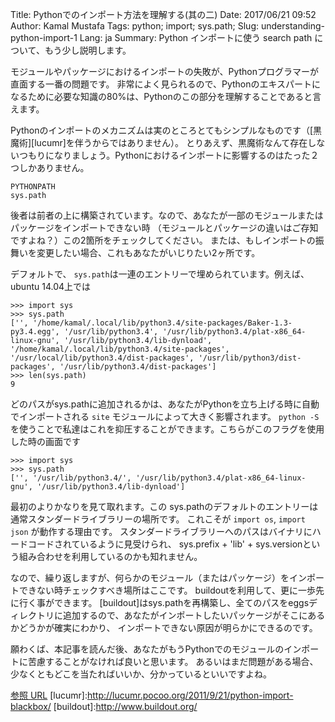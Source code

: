 Title: Pythonでのインポート方法を理解する(其の二)
Date: 2017/06/21 09:52
Author: Kamal Mustafa
Tags: python; import; sys.path;
Slug: understanding-python-import-1
Lang: ja
Summary: Python インポートに使う search path について、もう少し説明します。

モジュールやパッケージにおけるインポートの失敗が、Pythonプログラマーが直面する一番の問題です。
非常によく見られるので、Pythonのエキスパートになるために必要な知識の80%は、Pythonのこの部分を理解することであると言えます。

Pythonのインポートのメカニズムは実のところとてもシンプルなものです（[黒魔術][lucumr]を伴うからではありません）。
とりあえず、黒魔術なんて存在しないつもりになりましょう。Pythonにおけるインポートに影響するのはたった２つしかありません。


```
PYTHONPATH
sys.path
```

後者は前者の上に構築されています。なので、あなたが一部のモジュールまたはパッケージをインポートできない時
（モジュールとパッケージの違いはご存知ですよね？）この2箇所をチェックしてください。
または、もしインポートの振舞いを変更したい場合、これもあなたがいじりたい2ヶ所です。

デフォルトで、 `sys.path`は一連のエントリーで埋められています。例えば、ubuntu 14.04上では

```
>>> import sys
>>> sys.path
['', '/home/kamal/.local/lib/python3.4/site-packages/Baker-1.3-py3.4.egg', '/usr/lib/python3.4', '/usr/lib/python3.4/plat-x86_64-linux-gnu', '/usr/lib/python3.4/lib-dynload', '/home/kamal/.local/lib/python3.4/site-packages', '/usr/local/lib/python3.4/dist-packages', '/usr/lib/python3/dist-packages', '/usr/lib/python3.4/dist-packages']
>>> len(sys.path)
9
```

どのパスがsys.pathに追加されるかは、あなたがPythonを立ち上げる時に自動でインポートされる `site` モジュールによって大きく影響されます。
`python -S` を使うことで私達はこれを抑圧することができます。こちらがこのフラグを使用した時の画面です

```
>>> import sys
>>> sys.path
['', '/usr/lib/python3.4/', '/usr/lib/python3.4/plat-x86_64-linux-gnu', '/usr/lib/python3.4/lib-dynload']
```

最初のよりかなりを見て取れます。この sys.pathのデフォルトのエントリーは通常スタンダードライブラリーの場所です。
これこそが `import os`, `import json` が動作する理由です。
スタンダードライブラリーへのパスはバイナリにハードコードされているように見受けられ、 sys.prefix + 'lib' + sys.versionという組み合わせを利用しているのかも知れません。

なので、繰り返しますが、何らかのモジュール（またはパッケージ）をインポートできない時チェックすべき場所はここです。 
buildoutを利用して、更に一歩先に行く事ができます。 
[buildout]はsys.pathを再構築し、全てのパスをeggsディレクトリに追加するので、あなたがインポートしたいパッケージがそこにあるかどうかが確実にわかり、
インポートできない原因が明らかにできるのです。

願わくば、本記事を読んだ後、あなたがもうPythonでのモジュールのインポートに苦慮することがなければ良いと思います。
あるいはまだ問題がある場合、少なくともどこを当たればいいか、分かっているといいですよね。

[参照 URL](https://docs.python.org/3/library/sys.html?highlight=sys.path#sys.path)
[lucumr]:http://lucumr.pocoo.org/2011/9/21/python-import-blackbox/
[buildout]:http://www.buildout.org/
